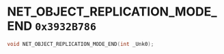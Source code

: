 # NET_OBJECT_REPLICATION_MODE_END `0x3932B786`

```cpp
void NET_OBJECT_REPLICATION_MODE_END(int _Unk0);
```